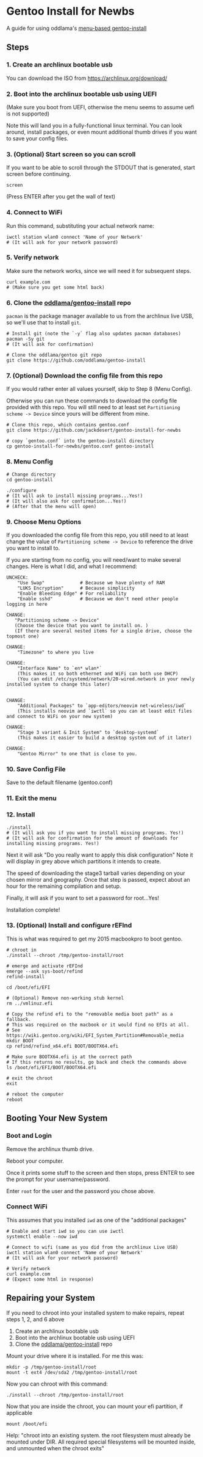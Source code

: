 Gentoo Install for Newbs
========================

A guide for using oddlama's  [menu-based gentoo-install](https://github.com/oddlama/gentoo-install)


Steps
-----

### 1. Create an archlinux bootable usb

You can download the ISO from https://archlinux.org/download/

### 2. Boot into the archlinux bootable usb using UEFI

(Make sure you boot from UEFI, otherwise the menu seems to assume uefi is not supported)

Note this will land you in a fully-functional linux terminal. You can look around,
install packages, or even mount additional thumb drives if you want to save your config files.

### 3. (Optional) Start screen so you can scroll

If you want to be able to scroll through the STDOUT that is generated, start screen before continuing.


    screen

(Press ENTER after you get the wall of text)


### 4. Connect to WiFi

Run this command, substituting your actual network name:

    iwctl station wlan0 connect 'Name of your Network'
    # (It will ask for your network password)

### 5. Verify network

Make sure the network works, since we will need it for subsequent steps.

    curl example.com
    # (Make sure you get some html back)


### 6. Clone the [oddlama/gentoo-install](https://github.com/oddlama/gentoo-install) repo

`pacman` is the package manager available to us from the archlinux live USB, so we'll use that
to install `git`.

    # Install git (note the `-y` flag also updates pacman databases)
    pacman -Sy git
    # (It will ask for confirmation)

    # Clone the oddlama/gentoo git repo
    git clone https://github.com/oddlama/gentoo-install


### 7. (Optional) Download the config file from this repo

If you would rather enter all values yourself, skip to Step 8 (Menu Config).

Otherwise you can run these commands to download the config file provided
with this repo. You will still need to at least set `Partitioning scheme -> Device`
since yours will be different from mine.

    # Clone this repo, which contains gentoo.conf
    git clone https://github.com/jackdesert/gentoo-install-for-newbs

    # copy `gentoo.conf` into the gentoo-install directory
    cp gentoo-install-for-newbs/gentoo.conf gentoo-install



### 8. Menu Config


    # Change directory
    cd gentoo-install

    ./configure
    # (It will ask to install missing programs...Yes!)
    # (It will also ask for confirmation...Yes!)
    # (After that the menu will open)


### 9. Choose Menu Options

If you downloaded the config file from this repo, you still need to at least change
the value of `Partitioning scheme -> Device` to reference the drive you want to install to.

If you are starting from no config, you will need/want to make several changes.
Here is what I did, and what I recommend:

```
UNCHECK:
    "Use Swap"             # Because we have plenty of RAM
    "LUKS Encryption"      # Because simplicity
    "Enable Bleeding Edge" # For reliability
    "Enable sshd"          # Because we don't need other people logging in here

CHANGE:
   "Partitioning scheme -> Device"
   (Choose the device that you want to install on. )
   (If there are several nested items for a single drive, choose the topmost one)

CHANGE:
    "Timezone" to where you live

CHANGE:
    "Interface Name" to `en* wlan*`
    (This makes it so both ethernet and WiFi can both use DHCP)
    (You can edit /etc/systemd/network/20-wired.network in your newly installed system to change this later)


CHANGE:
    "Additional Packages" to `app-editors/neovim net-wireless/iwd`
    (This installs neovim and `iwctl` so you can at least edit files and connect to WiFi on your new system)

CHANGE:
    "Stage 3 variant & Init System" to `desktop-systemd`
    (This makes it easier to build a desktop system out of it later)

CHANGE:
    "Gentoo Mirror" to one that is close to you.
```

### 10. Save Config File

Save to the default filename (gentoo.conf)

### 11. Exit the menu

### 12. Install

    ./install
    # (It will ask you if you want to install missing programs. Yes!)
    # (It will ask for confirmation for the amount of downloads for installing missing programs. Yes!)

Next it will ask "Do you really want to apply this disk configuration"
Note it will display in grey above which partitions it intends to create.

The speed of downloading the stage3 tarball varies depending on your chosen mirror and geography.
Once that step is passed, expect about an hour for the remaining compilation and setup.

Finally, it will ask if you want to set a password for root...Yes!

Installation complete!

### 13. (Optional) Install and configure rEFInd

This is what was required to get my 2015 macbookpro to boot gentoo.

    # chroot in
    ./install --chroot /tmp/gentoo-install/root

    # emerge and activate rEFInd
    emerge --ask sys-boot/refind
    refind-install

    cd /boot/efi/EFI

    # (Optional) Remove non-working stub kernel
    rm ../vmlinuz.efi

    # Copy the refind efi to the "removable media boot path" as a fallback.
    # This was required on the macbook or it would find no EFIs at all.
    # See https://wiki.gentoo.org/wiki/EFI_System_Partition#Removable_media
    mkdir BOOT
    cp refind/refind_x64.efi BOOT/BOOTX64.efi

    # Make sure BOOTX64.efi is at the correct path
    # If this returns no results, go back and check the commands above
    ls /boot/efi/EFI/BOOT/BOOTX64.efi

    # exit the chroot
    exit

    # reboot the computer
    reboot


Booting Your New System
-----------------------

### Boot and Login

Remove the archlinux thumb drive.

Reboot your computer.

Once it prints some stuff to the screen and then stops, press ENTER to see the prompt
for your username/password.

Enter `root` for the user and the password you chose above.


### Connect WiFi

This assumes that you installed `iwd` as one of the "additional packages"


    # Enable and start iwd so you can use iwctl
    systemctl enable --now iwd

    # Connect to wifi (same as you did from the archlinux Live USB)
    iwctl station wlan0 connect 'Name of your Network'
    # (It will ask for your network password)

    # Verify network
    curl example.com
    # (Expect some html in response)


Repairing your System
---------------------

If you need to chroot into your installed system to make repairs,
repeat steps 1, 2, and 6 above

1. Create an archlinux bootable usb
2. Boot into the archlinux bootable usb using UEFI
6. Clone the [oddlama/gentoo-install](https://github.com/oddlama/gentoo-install) repo

Mount your drive where it is installed.
For me this was:

    mkdir -p /tmp/gentoo-install/root
    mount -t ext4 /dev/sda2 /tmp/gentoo-install/root

Now you can chroot with this command:

    ./install --chroot /tmp/gentoo-install/root

Now that you are inside the chroot, you can mount your efi partition, if applicable

    mount /boot/efi


Help:
    "chroot into an existing system. the root filesystem
        must already be mounted under DIR. All required
        special filesystems will be mounted inside, and unmounted when the
        chroot exits"

